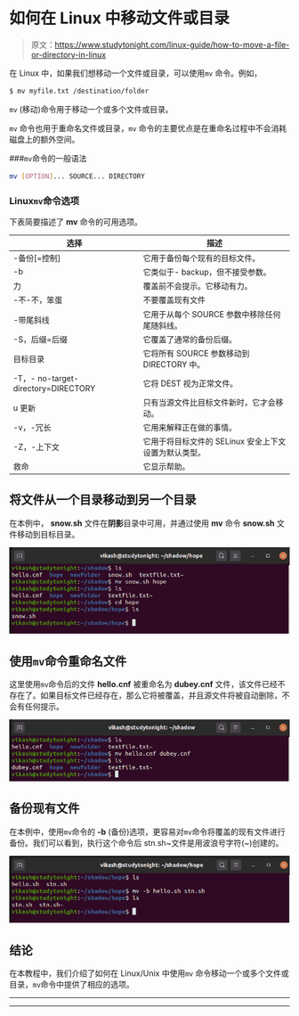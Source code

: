 # 如何在 Linux 中移动文件或目录

> 原文：<https://www.studytonight.com/linux-guide/how-to-move-a-file-or-directory-in-linux>

在 Linux 中，如果我们想移动一个文件或目录，可以使用`mv` 命令。例如，

```sh
$ mv myfile.txt /destination/folder
```

`mv` (移动)命令用于移动一个或多个文件或目录。

`mv` 命令也用于重命名文件或目录，`mv` 命令的主要优点是在重命名过程中不会消耗磁盘上的额外空间。

###`mv`命令的一般语法

```sh
mv [OPTION]... SOURCE... DIRECTORY
```

### Linux`mv`命令选项

下表简要描述了 **mv** 命令的可用选项。

| 选择 | 描述 |
| --- | --- |
| -备份[=控制] | 它用于备份每个现有的目标文件。 |
| -b | 它类似于- backup，但不接受参数。 |
| 力 | 覆盖前不会提示。它移动有力。 |
| -不-不，笨蛋 | 不要覆盖现有文件 |
| -带尾斜线 | 它用于从每个 SOURCE 参数中移除任何尾随斜线。 |
| -S，后缀=后缀 | 它覆盖了通常的备份后缀。 |
| 目标目录 | 它将所有 SOURCE 参数移动到 DIRECTORY 中。 |
| -T，- no-target-directory=DIRECTORY | 它将 DEST 视为正常文件。 |
| u 更新 | 只有当源文件比目标文件新时，它才会移动。 |
| -v，-冗长 | 它用来解释正在做的事情。 |
| -Z，-上下文 | 它用于将目标文件的 SELinux 安全上下文设置为默认类型。 |
| 救命 | 它显示帮助。 |

## 将文件从一个目录移动到另一个目录

在本例中， **snow.sh** 文件在**阴影**目录中可用，并通过使用 **mv** 命令 **snow.sh** 文件移动到目标目录。

![mv command](img/15e806d2ddd4dd873b2dbcb6a5781bab.png)

## 使用`mv`命令重命名文件

这里使用`mv`命令后的文件 **hello.cnf** 被重命名为 **dubey.cnf** 文件，该文件已经不存在了。如果目标文件已经存在，那么它将被覆盖，并且源文件将被自动删除，不会有任何提示。

![mv command](img/05aa17788ccc63f2608dbb6bb0f1aff1.png)

## 备份现有文件

在本例中，使用`mv`命令的 **-b** (备份)选项，更容易对`mv`命令将覆盖的现有文件进行备份。我们可以看到，执行这个命令后 stn.sh~文件是用波浪号字符(~)创建的。

![mv command](img/2205b77e15bee36b7f74a4dcb22b5303.png)

## 结论

在本教程中，我们介绍了如何在 Linux/Unix 中使用`mv` 命令移动一个或多个文件或目录，`mv`命令中提供了相应的选项。

* * *

* * *